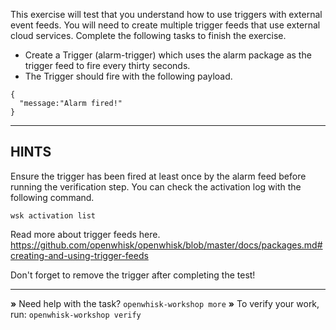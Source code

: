 This exercise will test that you understand how to use triggers with external
event feeds. You will need to create multiple trigger feeds that use external
cloud services. Complete the following tasks to finish the exercise.

- Create a Trigger (alarm-trigger) which uses the alarm package as the trigger 
  feed to fire every thirty seconds.
- The Trigger should fire with the following payload. 

```
{
  "message:"Alarm fired!"
}
```

----------------------------------------------------------------------
## HINTS

Ensure the trigger has been fired at least once by the alarm feed before running
the verification step. You can check the activation log with the following
command.

```
wsk activation list
```

Read more about trigger feeds here.
https://github.com/openwhisk/openwhisk/blob/master/docs/packages.md#creating-and-using-trigger-feeds

Don't forget to remove the trigger after completing the test!

----------------------------------------------------------------------

 __»__ Need help with the task?  `openwhisk-workshop more`
 __»__ To verify your work, run: `openwhisk-workshop verify`
